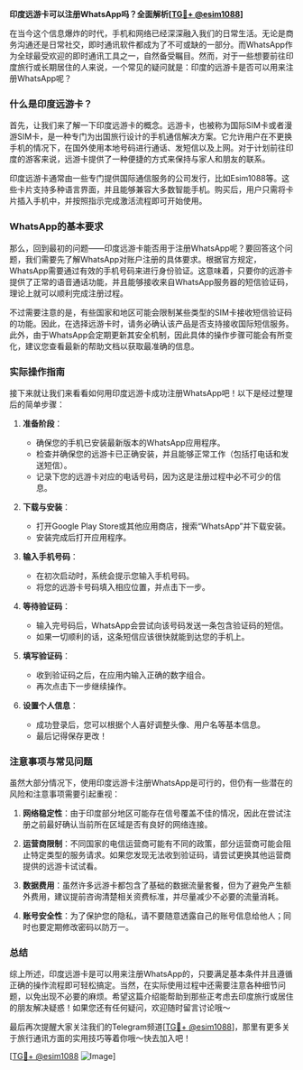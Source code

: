 **印度远游卡可以注册WhatsApp吗？全面解析[[TG💪+ @esim1088](https://t.me/s/esim1088)]**

在当今这个信息爆炸的时代，手机和网络已经深深融入我们的日常生活。无论是商务沟通还是日常社交，即时通讯软件都成为了不可或缺的一部分。而WhatsApp作为全球最受欢迎的即时通讯工具之一，自然备受瞩目。然而，对于一些想要前往印度旅行或长期居住的人来说，一个常见的疑问就是：印度的远游卡是否可以用来注册WhatsApp呢？

### 什么是印度远游卡？

首先，让我们来了解一下印度远游卡的概念。远游卡，也被称为国际SIM卡或者漫游SIM卡，是一种专门为出国旅行设计的手机通信解决方案。它允许用户在不更换手机的情况下，在国外使用本地号码进行通话、发短信以及上网。对于计划前往印度的游客来说，远游卡提供了一种便捷的方式来保持与家人和朋友的联系。

印度远游卡通常由一些专门提供国际通信服务的公司发行，比如Esim1088等。这些卡片支持多种语言界面，并且能够兼容大多数智能手机。购买后，用户只需将卡片插入手机中，并按照指示完成激活流程即可开始使用。

### WhatsApp的基本要求

那么，回到最初的问题——印度远游卡能否用于注册WhatsApp呢？要回答这个问题，我们需要先了解WhatsApp对账户注册的具体要求。根据官方规定，WhatsApp需要通过有效的手机号码来进行身份验证。这意味着，只要你的远游卡提供了正常的语音通话功能，并且能够接收来自WhatsApp服务器的短信验证码，理论上就可以顺利完成注册过程。

不过需要注意的是，有些国家和地区可能会限制某些类型的SIM卡接收短信验证码的功能。因此，在选择远游卡时，请务必确认该产品是否支持接收国际短信服务。此外，由于WhatsApp会定期更新其安全机制，因此具体的操作步骤可能会有所变化，建议您查看最新的帮助文档以获取最准确的信息。

### 实际操作指南

接下来就让我们来看看如何用印度远游卡成功注册WhatsApp吧！以下是经过整理后的简单步骤：

1. **准备阶段**：
   - 确保您的手机已安装最新版本的WhatsApp应用程序。
   - 检查并确保您的远游卡已正确安装，并且能够正常工作（包括打电话和发送短信）。
   - 记录下您的远游卡对应的电话号码，因为这是注册过程中必不可少的信息。

2. **下载与安装**：
   - 打开Google Play Store或其他应用商店，搜索“WhatsApp”并下载安装。
   - 安装完成后打开应用程序。

3. **输入手机号码**：
   - 在初次启动时，系统会提示您输入手机号码。
   - 将您的远游卡号码填入相应位置，并点击下一步。

4. **等待验证码**：
   - 输入完号码后，WhatsApp会尝试向该号码发送一条包含验证码的短信。
   - 如果一切顺利的话，这条短信应该很快就能到达您的手机上。

5. **填写验证码**：
   - 收到验证码之后，在应用内输入正确的数字组合。
   - 再次点击下一步继续操作。

6. **设置个人信息**：
   - 成功登录后，您可以根据个人喜好调整头像、用户名等基本信息。
   - 最后记得保存更改！

### 注意事项与常见问题

虽然大部分情况下，使用印度远游卡注册WhatsApp是可行的，但仍有一些潜在的风险和注意事项需要引起重视：

1. **网络稳定性**：由于印度部分地区可能存在信号覆盖不佳的情况，因此在尝试注册之前最好确认当前所在区域是否有良好的网络连接。
   
2. **运营商限制**：不同国家的电信运营商可能有不同的政策，部分运营商可能会阻止特定类型的服务请求。如果您发现无法收到验证码，请尝试更换其他运营商提供的远游卡试试看。

3. **数据费用**：虽然许多远游卡都包含了基础的数据流量套餐，但为了避免产生额外费用，建议提前咨询清楚相关资费标准，并尽量减少不必要的流量消耗。

4. **账号安全性**：为了保护您的隐私，请不要随意透露自己的账号信息给他人；同时也要定期修改密码以防万一。

### 总结

综上所述，印度远游卡是可以用来注册WhatsApp的，只要满足基本条件并且遵循正确的操作流程即可轻松搞定。当然，在实际使用过程中还需要注意各种细节问题，以免出现不必要的麻烦。希望这篇介绍能帮助到那些正考虑去印度旅行或居住的朋友解决疑惑！如果您还有任何疑问，欢迎随时留言讨论哦～

最后再次提醒大家关注我们的Telegram频道[[TG💪+ @esim1088](https://t.me/s/esim1088)]，那里有更多关于旅行通讯方面的实用技巧等着你哦～快去加入吧！

[[TG💪+ @esim1088](https://t.me/s/esim1088) ![Image](https://i.postimg.cc/4NQfJmqS/Snipaste-2025-05-13-00-14-12.png)]